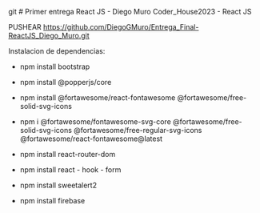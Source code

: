 git # Primer entrega React JS - Diego Muro
Coder_House2023 - React JS

PUSHEAR
https://github.com/DiegoGMuro/Entrega_Final-ReactJS_Diego_Muro.git

Instalacion de dependencias:

* npm install bootstrap

* npm install @popperjs/core

* npm install @fortawesome/react-fontawesome @fortawesome/free-solid-svg-icons

* npm i @fortawesome/fontawesome-svg-core @fortawesome/free-solid-svg-icons  @fortawesome/free-regular-svg-icons @fortawesome/react-fontawesome@latest

* npm install react-router-dom

* npm install react - hook - form

* npm install sweetalert2


* npm install firebase









